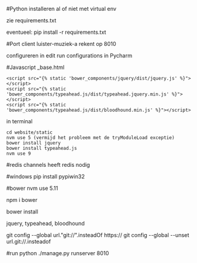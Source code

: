 #Python
installeren al of niet met virtual env

zie requirements.txt

eventueel: pip install -r requirements.txt

#Port
client luister-muziek-a rekent op 8010

configureren in edit run configurations in Pycharm

#Javascript
_base.html

    <script src="{% static 'bower_components/jquery/dist/jquery.js' %}"></script>
    <script src="{% static 'bower_components/typeahead.js/dist/typeahead.jquery.min.js' %}"></script>
    <script src="{% static 'bower_components/typeahead.js/dist/bloodhound.min.js' %}"></script>

in terminal

    cd website/static
    nvm use 5 (vermijd het probleem met de tryModuleLoad exceptie)
    bower install jquery 
    bower install typeahead.js
    nvm use 9

#redis
channels heeft redis nodig

#windows
pip install pypiwin32

#bower
nvm use 5.11

npm i bower

bower install

jquery, typeahead, bloodhound

git config --global url."git://".insteadOf https://
git config --global --unset url.git://.insteadof


#run
python ./manage.py runserver 8010
